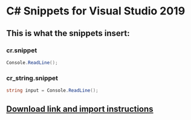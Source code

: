 # C# Snippets for Visual Studio 2019

## This is what the snippets insert:
### cr.snippet
```csharp
Console.ReadLine();
```
### cr_string.snippet
```csharp
string input = Console.ReadLine();
```
## [Download link and import instructions](https://github.com/johancz/Visual-Studio-2019-Snippets)
